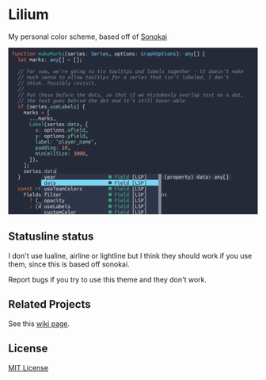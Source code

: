 # Lilium

My personal color scheme, based off of [Sonokai](https://github.com/sainnhe/sonokai)

![screenshot of the theme](doc/screenshot.png)

## Statusline status

I don't use lualine, airline or lightline but I think they should work if you
use them, since this is based off sonokai.

Report bugs if you try to use this theme and they don't work.

## Related Projects

See this [wiki page](https://github.com/sainnhe/sonokai/wiki/Related-Projects).

## License

[MIT License](./LICENSE)
